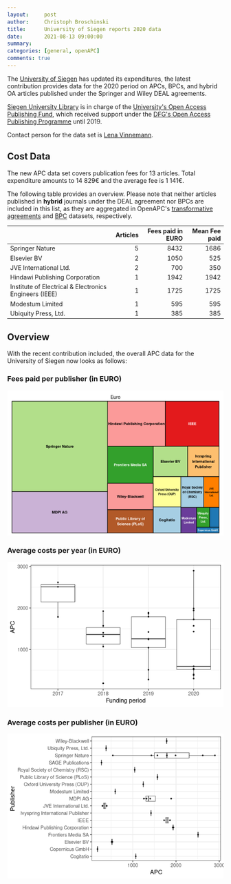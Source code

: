 ```yaml
---
layout:     post
author:     Christoph Broschinski
title:      University of Siegen reports 2020 data
date:       2021-08-13 09:00:00
summary:    
categories: [general, openAPC]
comments: true
---
```





The [University of Siegen](https://www.uni-siegen.de/start/index.html.en?lang=en) has updated its expenditures, the latest contribution provides data for the 2020 period on APCs, BPCs, and hybrid OA articles published under the Springer and Wiley DEAL agreements.

[Siegen University Library](https://www.ub.uni-siegen.de/index.php?id=1&L=1) is in charge of the [University's Open Access Publishing Fund](https://www.ub.uni-siegen.de/index.php?id=1510&L=1), which received support under the [DFG's Open Access Publishing Programme](https://www.dfg.de/en/research_funding/programmes/infrastructure/lis/open_access/infrastructure_funding/index.html#4) until 2019.

Contact person for the data set is [Lena Vinnemann](mailto:oa@ub.uni-siegen.de).

## Cost Data



The new APC data set covers publication fees for 13 articles. Total expenditure amounts to 14 829€ and the average fee is 1 141€.

The following table provides an overview. Please note that neither articles published in **hybrid** journals under the DEAL agreement nor BPCs are included in this list, as they are aggregated in OpenAPC's [transformative agreements](https://github.com/OpenAPC/openapc-de/tree/master/data/transformative_agreements) and [BPC](https://github.com/OpenAPC/openapc-de/blob/master/data/bpc.csv) datasets, respectively.



|                                                       | Articles| Fees paid in EURO| Mean Fee paid|
|:------------------------------------------------------|--------:|-----------------:|-------------:|
|Springer Nature                                        |        5|              8432|          1686|
|Elsevier BV                                            |        2|              1050|           525|
|JVE International Ltd.                                 |        2|               700|           350|
|Hindawi Publishing Corporation                         |        1|              1942|          1942|
|Institute of Electrical & Electronics Engineers (IEEE) |        1|              1725|          1725|
|Modestum Limited                                       |        1|               595|           595|
|Ubiquity Press, Ltd.                                   |        1|               385|           385|

## Overview

With the recent contribution included, the overall APC data for the University of Siegen now looks as follows: 

### Fees paid per publisher (in EURO)

![plot of chunk tree_siegen_2021_08_13_full](/figure/tree_siegen_2021_08_13_full-1.png)

###  Average costs per year (in EURO)

![plot of chunk box_siegen_2021_08_13_year_full](/figure/box_siegen_2021_08_13_year_full-1.png)

###  Average costs per publisher (in EURO)

![plot of chunk box_siegen_2021_08_13_publisher_full](/figure/box_siegen_2021_08_13_publisher_full-1.png)
